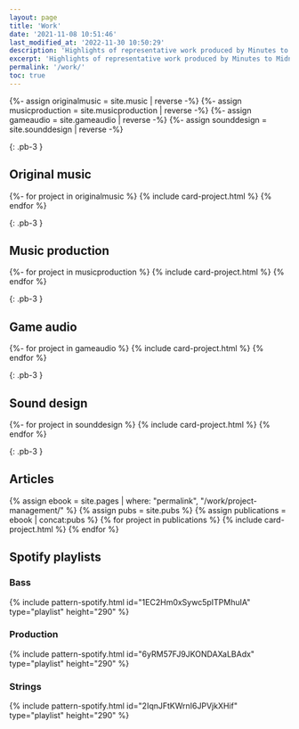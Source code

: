 ```yaml
---
layout: page
title: 'Work'
date: '2021-11-08 10:51:46'
last_modified_at: '2022-11-30 10:50:29'
description: 'Highlights of representative work produced by Minutes to Midnight.'
excerpt: 'Highlights of representative work produced by Minutes to Midnight.'
permalink: '/work/'
toc: true
---
```

{%- assign originalmusic = site.music | reverse -%}
{%- assign musicproduction = site.musicproduction | reverse -%}
{%- assign gameaudio = site.gameaudio | reverse -%}
{%- assign sounddesign = site.sounddesign | reverse -%}

{: .pb-3 }
## Original music

{%- for project in originalmusic %}
{% include card-project.html %}
{% endfor %}

{: .pb-3 }
## Music production
  
{%- for project in musicproduction %}
{% include card-project.html %}
{% endfor %}

{: .pb-3 }
## Game audio

{%- for project in gameaudio %}
{% include card-project.html %}
{% endfor %}

{: .pb-3 }
## Sound design

{%- for project in sounddesign %}
{% include card-project.html %}
{% endfor %}

{: .pb-3 }
## Articles

{% assign ebook = site.pages | where: "permalink", "/work/project-management/" %}
{% assign pubs = site.pubs %}
{% assign publications = ebook | concat:pubs %}
{% for project in publications %}
{% include card-project.html %}
{% endfor %}

## Spotify playlists

### Bass

{% include pattern-spotify.html id="1EC2Hm0xSywc5pITPMhuIA" type="playlist" height="290" %}

### Production

{% include pattern-spotify.html id="6yRM57FJ9JKONDAXaLBAdx" type="playlist" height="290" %}

### Strings

{% include pattern-spotify.html id="2IqnJFtKWrnI6JPVjkXHif" type="playlist" height="290" %}